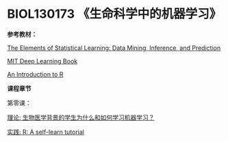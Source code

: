 # BIOL130173 《生命科学中的机器学习》
**参考教材：**

[The Elements of Statistical Learning: Data Mining, Inference, and Prediction](https://web.stanford.edu/~hastie/ElemStatLearn/printings/ESLII_print12.pdf)

[MIT Deep Learning Book](https://github.com/janishar/mit-deep-learning-book-pdf/blob/master/complete-book-pdf/deeplearningbook.pdf)

[An Introduction to R](https://cran.r-project.org/doc/manuals/r-release/R-intro.pdf)

**课程章节**

第零课：

  [理论: 生物医学背景的学生为什么和如何学习机器学习？](0_why_and_how.pptx)

  [实践: R: A self-learn tutorial](https://www.nceas.ucsb.edu/files/scicomp/Dloads/RProgramming/BestFirstRTutorial.pdf)
